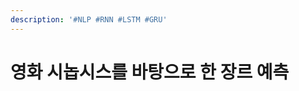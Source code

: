 ```yaml
---
description: '#NLP #RNN #LSTM #GRU'
---
```


# 영화 시놉시스를 바탕으로 한 장르 예측

<figure><img src="../../../.gitbook/assets/영화 시놉시스를 바탕으로 한 장르 예측_페이지_01.jpg" alt=""><figcaption></figcaption></figure>

<figure><img src="../../../.gitbook/assets/영화 시놉시스를 바탕으로 한 장르 예측_페이지_02.jpg" alt=""><figcaption></figcaption></figure>

<figure><img src="../../../.gitbook/assets/영화 시놉시스를 바탕으로 한 장르 예측_페이지_03.jpg" alt=""><figcaption></figcaption></figure>

<figure><img src="../../../.gitbook/assets/영화 시놉시스를 바탕으로 한 장르 예측_페이지_04.jpg" alt=""><figcaption></figcaption></figure>

<figure><img src="../../../.gitbook/assets/영화 시놉시스를 바탕으로 한 장르 예측_페이지_05.jpg" alt=""><figcaption></figcaption></figure>

<figure><img src="../../../.gitbook/assets/영화 시놉시스를 바탕으로 한 장르 예측_페이지_06.jpg" alt=""><figcaption></figcaption></figure>

<figure><img src="../../../.gitbook/assets/영화 시놉시스를 바탕으로 한 장르 예측_페이지_07.jpg" alt=""><figcaption></figcaption></figure>

<figure><img src="../../../.gitbook/assets/영화 시놉시스를 바탕으로 한 장르 예측_페이지_08.jpg" alt=""><figcaption></figcaption></figure>

<figure><img src="../../../.gitbook/assets/영화 시놉시스를 바탕으로 한 장르 예측_페이지_09.jpg" alt=""><figcaption></figcaption></figure>

<figure><img src="../../../.gitbook/assets/영화 시놉시스를 바탕으로 한 장르 예측_페이지_10.jpg" alt=""><figcaption></figcaption></figure>

<figure><img src="../../../.gitbook/assets/영화 시놉시스를 바탕으로 한 장르 예측_페이지_11.jpg" alt=""><figcaption></figcaption></figure>

<figure><img src="../../../.gitbook/assets/영화 시놉시스를 바탕으로 한 장르 예측_페이지_12.jpg" alt=""><figcaption></figcaption></figure>

<figure><img src="../../../.gitbook/assets/영화 시놉시스를 바탕으로 한 장르 예측_페이지_13.jpg" alt=""><figcaption></figcaption></figure>

<figure><img src="../../../.gitbook/assets/영화 시놉시스를 바탕으로 한 장르 예측_페이지_14.jpg" alt=""><figcaption></figcaption></figure>

<figure><img src="../../../.gitbook/assets/영화 시놉시스를 바탕으로 한 장르 예측_페이지_15.jpg" alt=""><figcaption></figcaption></figure>

<figure><img src="../../../.gitbook/assets/영화 시놉시스를 바탕으로 한 장르 예측_페이지_16.jpg" alt=""><figcaption></figcaption></figure>

<figure><img src="../../../.gitbook/assets/영화 시놉시스를 바탕으로 한 장르 예측_페이지_17.jpg" alt=""><figcaption></figcaption></figure>

<figure><img src="../../../.gitbook/assets/영화 시놉시스를 바탕으로 한 장르 예측_페이지_18.jpg" alt=""><figcaption></figcaption></figure>

<figure><img src="../../../.gitbook/assets/영화 시놉시스를 바탕으로 한 장르 예측_페이지_19.jpg" alt=""><figcaption></figcaption></figure>

<figure><img src="../../../.gitbook/assets/영화 시놉시스를 바탕으로 한 장르 예측_페이지_20.jpg" alt=""><figcaption></figcaption></figure>

<figure><img src="../../../.gitbook/assets/영화 시놉시스를 바탕으로 한 장르 예측_페이지_21.jpg" alt=""><figcaption></figcaption></figure>
